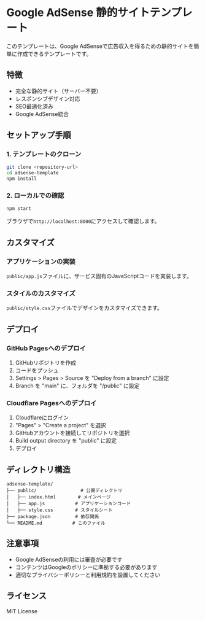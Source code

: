 # Google AdSense 静的サイトテンプレート

このテンプレートは、Google AdSenseで広告収入を得るための静的サイトを簡単に作成できるテンプレートです。

## 特徴

- 完全な静的サイト（サーバー不要）
- レスポンシブデザイン対応
- SEO最適化済み
- Google AdSense統合

## セットアップ手順

### 1. テンプレートのクローン

```bash
git clone <repository-url>
cd adsense-template
npm install
```

### 2. ローカルでの確認

```bash
npm start
```

ブラウザで`http://localhost:8000`にアクセスして確認します。

## カスタマイズ

### アプリケーションの実装

`public/app.js`ファイルに、サービス固有のJavaScriptコードを実装します。

### スタイルのカスタマイズ

`public/style.css`ファイルでデザインをカスタマイズできます。


## デプロイ

### GitHub Pagesへのデプロイ

1. GitHubリポジトリを作成
2. コードをプッシュ
3. Settings > Pages > Source を "Deploy from a branch" に設定
4. Branch を "main" に、フォルダを "/public" に設定

### Cloudflare Pagesへのデプロイ

1. Cloudflareにログイン
2. "Pages" > "Create a project" を選択
3. GitHubアカウントを接続してリポジトリを選択
4. Build output directory を "public" に設定
5. デプロイ

## ディレクトリ構造

```
adsense-template/
├── public/                # 公開ディレクトリ
│   ├── index.html        # メインページ
│   ├── app.js           # アプリケーションコード
│   ├── style.css        # スタイルシート
├── package.json         # 依存関係
└── README.md           # このファイル
```

## 注意事項

- Google AdSenseの利用には審査が必要です
- コンテンツはGoogleのポリシーに準拠する必要があります
- 適切なプライバシーポリシーと利用規約を設置してください

## ライセンス

MIT License